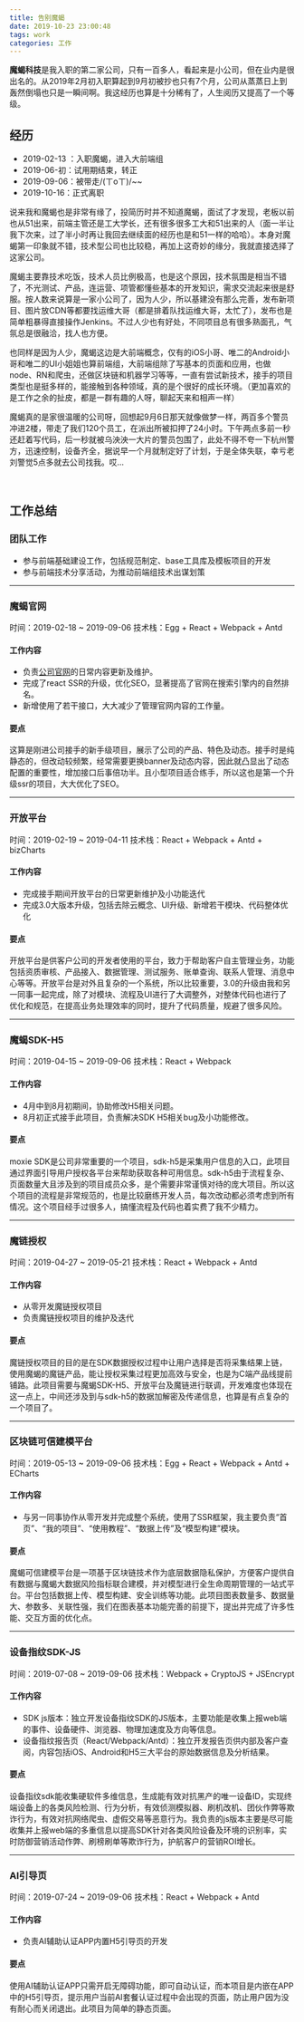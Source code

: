 ```yaml
---
title: 告别魔蝎
date: 2019-10-23 23:00:48
tags: work
categories: 工作
---
```


**魔蝎科技**是我入职的第二家公司，只有一百多人，看起来是小公司，但在业内是很出名的。从2019年2月初入职算起到9月初被抄也只有7个月，公司从蒸蒸日上到轰然倒塌也只是一瞬间啊。我这经历也算是十分稀有了，人生阅历又提高了一个等级。
<!-- more -->

## 经历
- 2019-02-13 ：入职魔蝎，进入大前端组
- 2019-06-初：试用期结束，转正
- 2019-09-06：被带走/(ㄒoㄒ)/~~
- 2019-10-16：正式离职

说来我和魔蝎也是非常有缘了，投简历时并不知道魔蝎，面试了才发现，老板以前也从51出来，前端主管还是工大学长，还有很多很多工大和51出来的人（面一半让我下次来，过了半小时再让我回去继续面的经历也是和51一样的哈哈）。本身对魔蝎第一印象就不错，技术型公司也比较稳，再加上这奇妙的缘分，我就直接选择了这家公司。

魔蝎主要靠技术吃饭，技术人员比例极高，也是这个原因，技术氛围是相当不错了，不光测试、产品，连运营、项管都懂些基本的开发知识，需求交流起来很是舒服。按人数来说算是一家小公司了，因为人少，所以基建没有那么完善，发布新项目、图片放CDN等都要找运维大哥（都是排着队找运维大哥，太忙了），发布也是简单粗暴得直接操作Jenkins。不过人少也有好处，不同项目总有很多熟面孔，气氛总是很融洽，找人也方便。

也同样是因为人少，魔蝎这边是大前端概念，仅有的iOS小哥、唯二的Android小哥和唯二的UI小姐姐也算前端组，大前端组除了写基本的页面和应用，也做node、RN和爬虫，还做区块链和机器学习等等，一直有尝试新技术，接手的项目类型也是挺多样的，能接触到各种领域，真的是个很好的成长环境。（更加喜欢的是工作之余的扯皮，都是一群有趣的人呀，聊起天来和相声一样）

魔蝎真的是家很温暖的公司呀，回想起9月6日那天就像做梦一样，两百多个警员冲进2楼，带走了我们120个员工，在派出所被扣押了24小时。下午两点多前一秒还赶着写代码，后一秒就被乌泱泱一大片的警员包围了，此处不得不夸一下杭州警方，迅速控制，设备齐全，据说早一个月就制定好了计划，于是全体失联，幸亏老刘警觉5点多就去公司找我。哎...


<br/>

## 工作总结

### 团队工作
- 参与前端基础建设工作，包括规范制定、base工具库及模板项目的开发
- 参与前端技术分享活动，为推动前端组技术出谋划策

---
### 魔蝎官网
时间：2019-02-18 ~ 2019-09-06
技术栈：Egg + React + Webpack + Antd 
#### 工作内容
- 负责[公司官网](https://www.91moxie.com/)的日常内容更新及维护。
- 完成了react SSR的升级，优化SEO，显著提高了官网在搜索引擎内的自然排名。
- 新增使用了若干接口，大大减少了管理官网内容的工作量。

#### 要点
这算是刚进公司接手的新手级项目，展示了公司的产品、特色及动态。接手时是纯静态的，但改动较频繁，经常需要更换banner及动态内容，因此就凸显出了动态配置的重要性，增加接口后事倍功半。且小型项目适合练手，所以这也是第一个升级ssr的项目，大大优化了SEO。

---
### 开放平台
时间：2019-02-19 ~ 2019-04-11
技术栈：React + Webpack + Antd + bizCharts
#### 工作内容
- 完成接手期间开放平台的日常更新维护及小功能迭代
- 完成3.0大版本升级，包括去除云概念、UI升级、新增若干模块、代码整体优化

#### 要点
开放平台是供客户公司的开发者使用的平台，致力于帮助客户自主管理业务，功能包括资质审核、产品接入、数据管理、测试服务、账单查询、联系人管理、消息中心等等。开放平台是对外且复杂的一个系统，所以比较重要，3.0的升级由我和另一同事一起完成，除了对模块、流程及UI进行了大调整外，对整体代码也进行了优化和规范，在提高业务处理效率的同时，提升了代码质量，规避了很多风险。

---
### 魔蝎SDK-H5
时间：2019-04-15 ~ 2019-09-06
技术栈：React + Webpack
#### 工作内容
- 4月中到8月初期间，协助修改H5相关问题。
- 8月初正式接手此项目，负责解决SDK H5相关bug及小功能修改。

#### 要点
moxie SDK是公司非常重要的一个项目，sdk-h5是采集用户信息的入口，此项目通过界面引导用户授权各平台来帮助获取各种可用信息。sdk-h5由于流程复杂、页面数量大且涉及到的项目成员众多，是个需要非常谨慎对待的庞大项目。所以这个项目的流程是非常规范的，也是比较磨练开发人员，每次改动都必须考虑到所有情况。这个项目经手过很多人，搞懂流程及代码也着实费了我不少精力。

---
### 魔链授权
时间：2019-04-27 ~ 2019-05-21
技术栈：React + Webpack + Antd 
#### 工作内容
- 从零开发魔链授权项目
- 负责魔链授权项目的维护及迭代

#### 要点
魔链授权项目的目的是在SDK数据授权过程中让用户选择是否将采集结果上链，使用魔蝎的魔链产品，能让授权采集过程更加高效与安全，也是为C端产品线提前铺路。此项目需要与魔蝎SDK-H5、开放平台及魔链进行联调，开发难度也体现在这一点上，中间还涉及到与sdk-h5的数据加解密及传递信息，也算是有点复杂的一个项目了。

---
### 区块链可信建模平台
时间：2019-05-13 ~ 2019-09-06
技术栈：Egg + React + Webpack + Antd + ECharts
#### 工作内容
- 与另一同事协作从零开发并完成整个系统，使用了SSR框架，我主要负责“首页”、“我的项目”、“使用教程”、“数据上传”及“模型构建”模块。

#### 要点
魔蝎可信建模平台是一项基于区块链技术作为底层数据隐私保护，方便客户提供自有数据与魔蝎大数据风险指标联合建模，并对模型进行全生命周期管理的一站式平台。平台包括数据上传、模型构建、安全训练等功能。此项目图表数量多、数据量大、参数多、关联性强，我们在图表基本功能完善的前提下，提出并完成了许多性能、交互方面的优化点。

---
### 设备指纹SDK-JS
时间：2019-07-08 ~ 2019-09-06
技术栈：Webpack + CryptoJS + JSEncrypt 
#### 工作内容
- SDK js版本：独立开发设备指纹SDK的JS版本，主要功能是收集上报web端的事件、设备硬件、浏览器、物理加速度及方向等信息。
- 设备指纹报告页（React/Webpack/Antd）：独立开发报告页供内部及客户查阅，内容包括iOS、Android和H5三大平台的原始数据信息及分析结果。

#### 要点
设备指纹sdk能收集硬软件多维信息，生成能有效对抗黑产的唯一设备ID，实现终端设备上的各类风险检测、行为分析，有效侦测模拟器、刷机改机、团伙作弊等欺诈行为，有效对抗网络爬虫、虚假交易等恶意行为。我负责的js版本主要是尽可能收集并上报web端的多重信息以提高SDK针对各类风险设备及环境的识别率，实时防御营销活动作弊、刷榜刷单等欺诈行为，护航客户的营销ROI增长。

---
### AI引导页
时间：2019-07-24 ~ 2019-09-06
技术栈：React + Webpack + Antd 
#### 工作内容
- 负责AI辅助认证APP内置H5引导页的开发

#### 要点
使用AI辅助认证APP只需开启无障碍功能，即可自动认证，而本项目是内嵌在APP中的H5引导页，提示用户当前AI套餐认证过程中会出现的页面，防止用户因为没有耐心而关闭退出。此项目为简单的静态页面。

